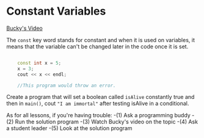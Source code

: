 # Constant Variables

[Bucky's Video](https://www.youtube.com/watch?v=k55CRqm1gzk&list=PLAE85DE8440AA6B83&index=44)

The `const` key word stands for constant and when it is used on variables, it means that the variable can't be changed later in the code once it is set.

```cpp

    const int x = 5;
    x = 3;
    cout << x << endl;

    //This program would throw an error.

```

Create a program that will set a boolean called `isAlive` constantly true and then in `main()`, cout `"I am immortal"` after testing isAlive in a conditional.

As for all lessons, if you're having trouble:
-(1) Ask a programming buddy
-(2) Run the solution program
-(3) Watch Bucky's video on the topic
-(4) Ask a student leader
-(5) Look at the solution program